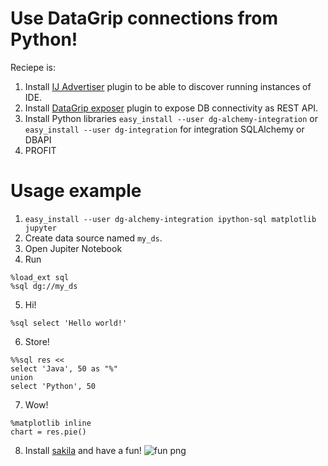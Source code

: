 # Use DataGrip connections from Python!
Reciepe is:
1. Install [IJ Advertiser](https://plugins.jetbrains.com/plugin/10878-ij-advertiser) plugin to be able to discover running instances of IDE.
2. Install [DataGrip exposer](https://plugins.jetbrains.com/plugin/10879-datagrip-exposer) plugin to expose DB connectivity as REST API.
3. Install Python libraries `easy_install --user dg-alchemy-integration` or `easy_install --user dg-integration` for integration SQLAlchemy or DBAPI
4. PROFIT

# Usage example
1. `easy_install --user dg-alchemy-integration ipython-sql matplotlib jupyter`
2. Create data source named `my_ds`.
3. Open Jupiter Notebook
4. Run
```
%load_ext sql
%sql dg://my_ds
```
5. Hi!
```
%sql select 'Hello world!'
```
6. Store!
```
%%sql res <<
select 'Java', 50 as "%"
union
select 'Python', 50
```
7. Wow!
```
%matplotlib inline
chart = res.pie()
```
8. Install [sakila](https://github.com/DataGrip/dumps) and have a fun!
![fun png](https://user-images.githubusercontent.com/786170/42054303-a8c067ee-7b1c-11e8-925c-4b6ff90c0b40.png)

